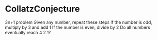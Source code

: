 # CollatzConjecture
3n+1 problem
Given any number, repeat these steps
If the number is odd, multiply by 3 and add 1
If the number is even, divide by 2
Do all numbers eventually reach 4 2 1?
